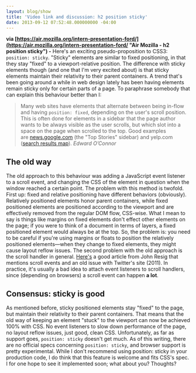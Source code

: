```yaml
---
layout: blog/show
title: 'Video link and discussion: h2 position sticky'
date: 2013-09-12 07:52:48.000000000 -04:00
---
```

**via [https://air.mozilla.org/intern-presentation-ford/](https://air.mozilla.org/intern-presentation-ford/ "Air Mozilla - h2 position sticky") -** Here's an exciting pseudo-proposition to CSS3: `position: sticky`. "Sticky" elements are similar to fixed positioning, in that they stay "fixed" to a viewport-relative position. The difference with sticky elements though (and one that I'm very excited about) is that sticky elements maintain their relativity to their parent containers. A trend that's been going around a while in web design lately has been having elements remain sticky only for certain parts of a page. To paraphrase somebody that can explain this behaviour better than I: 

> Many web sites have elements that alternate between being in-flow and having `position: fixed`, depending on the user's scroll position. This is often done for elements in a sidebar that the page author wants to be always visible as the user scrolls, but which slot into a space on the page when scrolled to the top. Good examples are [news.google.com](https://news.google.com/) (the "Top Stories" sidebar) and yelp.com ([search results map](http://www.yelp.com/search?find_desc=restaurants&find_loc=San+Francisco%2C+CA&ns=1)). <cite>Edward O’Connor</cite>

## The old way

The old approach to this behaviour was adding a JavaScript event listener to a scroll event, and changing the CSS of the element in question when the window reached a certain point. The problem with this method is twofold. First up: fixed and relative positioning have different behaviors (obviously). Relatively positioned elements honor parent containers, while fixed positioned elements are positioned according to the viewport and are effectively removed from the regular DOM flow, CSS-wise. What I mean to say is things like margins on fixed elements don't effect other elements on the page; if you were to think of a document in terms of layers, a fixed positioned element would always be at the top. So, the problem is: you need to be careful if you're using margins or floats to position the relatively positioned elements—when they change to fixed elements, they might cause layout reflow issues. The second problem with the old approach is the scroll handler in general. [Here's](http://ejohn.org/blog/learning-from-twitter/ "John Resig - Learning from Twitter") a good article from John Resig that mentions scroll events and an old issue with Twitter's site (2011). In practice, it's usually a bad idea to attach event listeners to scroll handlers, since (depending on browsers) a scroll event can happen **a lot**.

## Consensus: sticky is good

As mentioned before, sticky positioned elements stay "fixed" to the page, but maintain their relativity to their parent containers. That means that the old way of keeping an element "stuck" to the viewport can now be achieved 100% with CSS. No event listeners to slow down performance of the page, no layout reflow issues, just good, clean CSS. Unfortunately, as far as support goes, `position: sticky` doesn't get much. As of this writing, there are no official specs concerning `position: sticky`, and browser support is pretty experimental. While I don't recommend using position: sticky in your production code, I do think that this feature is welcome and fits CSS's spec. I for one hope to see it implemented soon; what about you? Thoughts?
